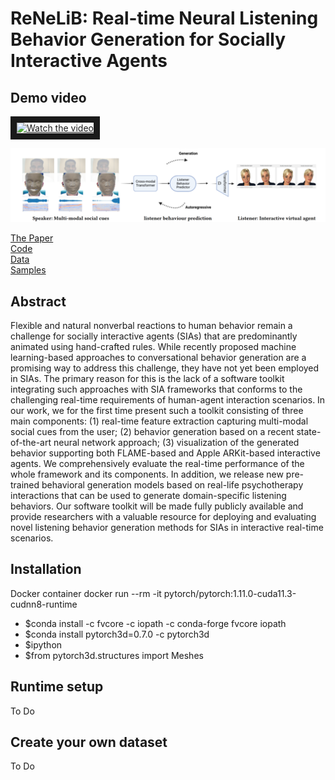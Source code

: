 <h1>ReNeLiB: Real-time Neural Listening Behavior Generation for Socially Interactive Agents</h1>

## Demo video 
<a href="https://youtu.be/I54lP-J0mtU" target="_blank">
 <img src="https://img.youtube.com/vi/I54lP-J0mtU/default.jpg" alt="Watch the video" width="240" height="180" border="10" />
</a>


![Teaser](docs/teaser.png)

<div class="row">
<div class="col-sm-3"><a href="https://doi.org/10.1145/3577190.3614133" class="btn">The Paper</a></div>
<div class="col-sm-3"><a href="https://github.com/Daksitha/ReNeLib" target="_blank" class="btn">Code</a></div>
<div class="col-sm-3"><a href="#data">Data</a></div>
<div class="col-sm-3"><a href="#video-samples">Samples</a></div>
</div>


## Abstract
Flexible and natural nonverbal reactions to human behavior remain a challenge for socially interactive agents (SIAs) that are predominantly animated using hand-crafted rules. 
While recently proposed machine learning-based approaches to conversational behavior generation are a promising way to address this challenge, they have not yet been employed in SIAs. 
The primary reason for this is the lack of a software toolkit integrating such approaches with SIA frameworks that conforms to the challenging real-time requirements of human-agent interaction scenarios. 
In our work, we for the first time present such a toolkit consisting of three main components: (1) real-time feature extraction capturing multi-modal social cues from the user; (2) behavior generation based on a recent state-of-the-art neural network approach; (3) visualization of the generated behavior supporting both FLAME-based and Apple ARKit-based interactive agents.
We comprehensively evaluate the real-time performance of the whole framework and its components.
In addition, we release new pre-trained behavioral generation models based on real-life psychotherapy interactions that can be used to generate domain-specific listening behaviors.
Our software toolkit will be made fully publicly available and provide researchers with a valuable resource for deploying and evaluating novel listening behavior generation methods for SIAs in interactive real-time scenarios.

## Installation
Docker container
docker run --rm -it pytorch/pytorch:1.11.0-cuda11.3-cudnn8-runtime
- $conda install -c fvcore -c iopath -c conda-forge fvcore iopath
- $conda install pytorch3d=0.7.0 -c pytorch3d
- $ipython
- $from pytorch3d.structures import Meshes

## Runtime setup
To Do

## Create your own dataset
To Do
